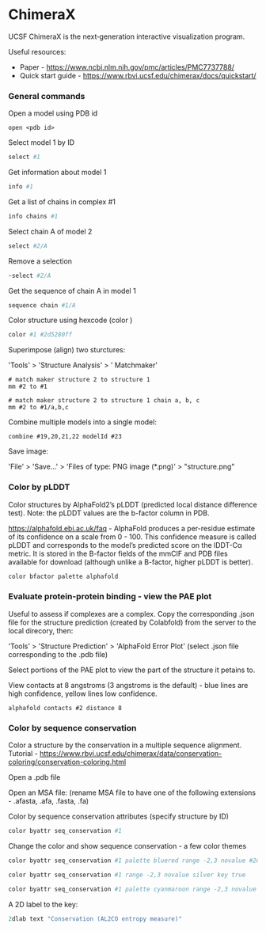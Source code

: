 # ChimeraX

UCSF ChimeraX is the next‐generation interactive visualization program.

Useful resources:

- Paper - https://www.ncbi.nlm.nih.gov/pmc/articles/PMC7737788/
- Quick start guide - https://www.rbvi.ucsf.edu/chimerax/docs/quickstart/

### General commands

Open a model using PDB id
```
open <pdb id>
```

Select model 1 by ID
```s
select #1
```

Get information about model 1
```s
info #1
```

Get a list of chains in complex #1
```s
info chains #1
```

Select chain A of model 2
```s
select #2/A
```

Remove a selection
```s
~select #2/A
```

Get the sequence of chain A in model 1
```s
sequence chain #1/A
```

Color structure using hexcode (color <structure ID> <hexcode>)
```s
color #1 #2d5280ff
```

Superimpose (align) two sturctures:

'Tools' > 'Structure Analysis' > ' Matchmaker'
```
# match maker structure 2 to structure 1
mm #2 to #1

# match maker structure 2 to structure 1 chain a, b, c
mm #2 to #1/a,b,c
```

Combine multiple models into a single model:
```
combine #19,20,21,22 modelId #23
```
Save image:

'File' > 'Save...' > 'Files of type: PNG image (*.png)' > "structure.png"

### Color by pLDDT 

Color structures by AlphaFold2’s pLDDT (predicted local distance difference test). Note: the pLDDT values are the b-factor column in PDB.

https://alphafold.ebi.ac.uk/faq - AlphaFold produces a per-residue estimate of its confidence on a scale from 0 - 100. This confidence measure is called pLDDT and corresponds to the model’s predicted score on the lDDT-Cα metric. It is stored in the B-factor fields of the mmCIF and PDB files available for download (although unlike a B-factor, higher pLDDT is better).

```s
color bfactor palette alphafold
```

### Evaluate protein-protein binding - view the PAE plot

Useful to assess if complexes are a complex. Copy the corresponding .json file for the structure prediction (created by Colabfold) from the server to the local direcory, then:

'Tools' > 'Structure Prediction' > 'AlphaFold Error Plot' (select .json file corresponding to the .pdb file)

Select portions of the PAE plot to view the part of the structure it petains to.

View contacts at 8 angstroms (3 angstroms is the default) - blue lines are high confidence, yellow lines low confidence.
```
alphafold contacts #2 distance 8
```


### Color by sequence conservation

Color a structure by the conservation in a multiple sequence alignment. Tutorial -
https://www.rbvi.ucsf.edu/chimerax/data/conservation-coloring/conservation-coloring.html

Open a .pdb file

Open an MSA file: (rename MSA file to have one of the following extensions - .afasta, .afa, .fasta, .fa)

Color by sequence conservation attributes (specify structure by ID)
```s
color byattr seq_conservation #1
```

Change the color and show sequence conservation - a few color themes
```s
color byattr seq_conservation #1 palette bluered range -2,3 novalue #2d5280ff key true

color byattr seq_conservation #1 range -2,3 novalue silver key true

color byattr seq_conservation #1 palette cyanmaroon range -2,3 novalue #2d5280ff key true
```

A 2D label to the key:
```s
2dlab text "Conservation (AL2CO entropy measure)"
```

